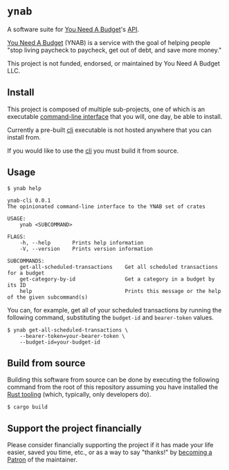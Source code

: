 # `ynab`

A software suite for [You Need A Budget]'s [API].

[You Need A Budget] (YNAB) is a service with the goal of helping people "stop
living paycheck to paycheck, get out of debt, and save more money."

This project is not funded, endorsed, or maintained by You Need A Budget LLC.

## Install

This project is composed of multiple sub-projects, one of which is an
executable [command-line interface] that you will, one day, be able to install.

Currently a pre-built [cli] executable is not hosted anywhere that you can
install from.

If you would like to use the [cli] you must build it from source.

## Usage

```
$ ynab help

ynab-cli 0.0.1
The opinionated command-line interface to the YNAB set of crates

USAGE:
    ynab <SUBCOMMAND>

FLAGS:
    -h, --help       Prints help information
    -V, --version    Prints version information

SUBCOMMANDS:
    get-all-scheduled-transactions    Get all scheduled transactions for a budget
    get-category-by-id                Get a category in a budget by its ID
    help                              Prints this message or the help of the given subcommand(s)
```

You can, for example, get all of your scheduled transactions by running the
following command, substituting the `budget-id` and `bearer-token` values.

```
$ ynab get-all-scheduled-transactions \
    --bearer-token=your-bearer-token \
    --budget-id=your-budget-id
```

## Build from source

Building this software from source can be done by executing the following
command from the root of this repository assuming you have installed the [Rust
tooling] (which, typically, only developers do).

```shell
$ cargo build
```

## Support the project financially

Please consider financially supporting the project if it has made your life
easier, saved you time, etc., or as a way to say "thanks!" by [becoming a Patron]
of the maintainer.

[You Need A Budget]: https://youneedabudget.com
[API]: https://api.youneedabudget.com
[command-line interface]: https://en.wikipedia.org/wiki/Command-line_interface
[cli]: https://en.wikipedia.org/wiki/Command-line_interface
[Rust tooling]: https://rustup.rs/
[becoming a Patron]: https://www.patreon.com/Phrohdoh